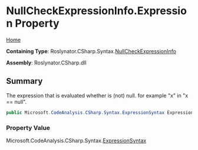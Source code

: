 # NullCheckExpressionInfo\.Expression Property

[Home](../../../../../README.md)

**Containing Type**: Roslynator\.CSharp\.Syntax\.[NullCheckExpressionInfo](../README.md)

**Assembly**: Roslynator\.CSharp\.dll

## Summary

The expression that is evaluated whether is \(not\) null\. for example "x" in "x == null"\.

```csharp
public Microsoft.CodeAnalysis.CSharp.Syntax.ExpressionSyntax Expression { get; }
```

### Property Value

Microsoft\.CodeAnalysis\.CSharp\.Syntax\.[ExpressionSyntax](https://docs.microsoft.com/en-us/dotnet/api/microsoft.codeanalysis.csharp.syntax.expressionsyntax)

